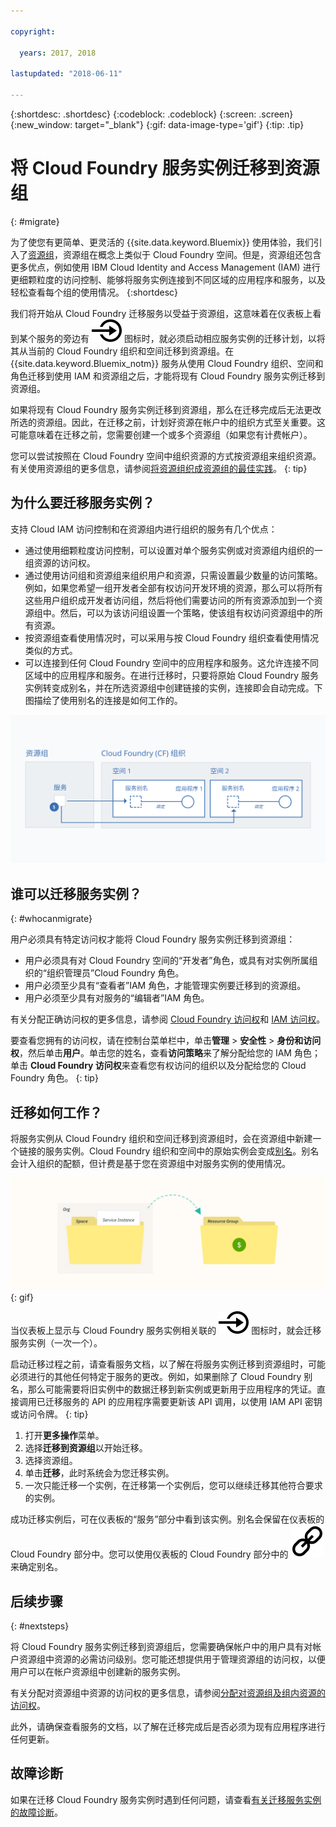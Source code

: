 ```yaml
---

copyright:

  years: 2017, 2018

lastupdated: "2018-06-11"

---
```


{:shortdesc: .shortdesc}
{:codeblock: .codeblock}
{:screen: .screen}
{:new_window: target="_blank"}
{:gif: data-image-type='gif'}
{:tip: .tip}

# 将 Cloud Foundry 服务实例迁移到资源组
{: #migrate}

为了使您有更简单、更灵活的 {{site.data.keyword.Bluemix}} 使用体验，我们引入了[资源组](/docs/resources/resourcegroups.html#rgs)，资源组在概念上类似于 Cloud Foundry 空间。但是，资源组还包含更多优点，例如使用 IBM Cloud Identity and Access Management (IAM) 进行更细颗粒度的访问控制、能够将服务实例连接到不同区域的应用程序和服务，以及轻松查看每个组的使用情况。
{:shortdesc}

我们将开始从 Cloud Foundry 迁移服务以受益于资源组，这意味着在仪表板上看到某个服务的旁边有 ![将此服务实例迁移到资源组](images/migrate.svg "将此服务实例迁移到资源组") 图标时，就必须启动相应服务实例的迁移计划，以将其从当前的 Cloud Foundry 组织和空间迁移到资源组。在 {{site.data.keyword.Bluemix_notm}} 服务从使用 Cloud Foundry 组织、空间和角色迁移到使用 IAM 和资源组之后，才能将现有 Cloud Foundry 服务实例迁移到资源组。

如果将现有 Cloud Foundry 服务实例迁移到资源组，那么在迁移完成后无法更改所选的资源组。因此，在迁移之前，计划好资源在帐户中的组织方式至关重要。这可能意味着在迁移之前，您需要创建一个或多个资源组（如果您有计费帐户）。 

您可以尝试按照在 Cloud Foundry 空间中组织资源的方式按资源组来组织资源。有关使用资源组的更多信息，请参阅[将资源组织成资源组的最佳实践](/docs/resources/bestpractice_rgs.html#bp_resourcegroups)。
{: tip}


## 为什么要迁移服务实例？

支持 Cloud IAM 访问控制和在资源组内进行组织的服务有几个优点：

* 通过使用细颗粒度访问控制，可以设置对单个服务实例或对资源组内组织的一组资源的访问权。 
* 通过使用访问组和资源组来组织用户和资源，只需设置最少数量的访问策略。例如，如果您希望一组开发者全部有权访问开发环境的资源，那么可以将所有这些用户组织成开发者访问组，然后将他们需要访问的所有资源添加到一个资源组中。然后，可以为该访问组设置一个策略，使该组有权访问资源组中的所有资源。
* 按资源组查看使用情况时，可以采用与按 Cloud Foundry 组织查看使用情况类似的方式。
* 可以连接到任何 Cloud Foundry 空间中的应用程序和服务。这允许连接不同区域中的应用程序和服务。在进行迁移时，只要将原始 Cloud Foundry 服务实例转变成别名，并在所选资源组中创建链接的实例，连接即会自动完成。下图描绘了使用别名的连接是如何工作的。

![将服务实例绑定到 Cloud Foundry 空间以创建别名](images/alias.svg "将服务实例绑定到 Cloud Foundry 空间以创建别名")

## 谁可以迁移服务实例？
{: #whocanmigrate}

用户必须具有特定访问权才能将 Cloud Foundry 服务实例迁移到资源组：

* 用户必须具有对 Cloud Foundry 空间的“开发者”角色，或具有对实例所属组织的“组织管理员”Cloud Foundry 角色。
* 用户必须至少具有“查看者”IAM 角色，才能管理实例要迁移到的资源组。
* 用户必须至少具有对服务的“编辑者”IAM 角色。

有关分配正确访问权的更多信息，请参阅 [Cloud Foundry 访问权](/docs/iam/cfaccess.html#cfaccess)和 [IAM 访问权](/docs/iam/users_roles.html#platformrolestable)。

要查看您拥有的访问权，请在控制台菜单栏中，单击**管理** &gt; **安全性** &gt; **身份和访问权**，然后单击**用户**。单击您的姓名，查看**访问策略**来了解分配给您的 IAM 角色；单击 **Cloud Foundry 访问权**来查看您有权访问的组织以及分配给您的 Cloud Foundry 角色。
{: tip}


## 迁移如何工作？

将服务实例从 Cloud Foundry 组织和空间迁移到资源组时，会在资源组中新建一个链接的服务实例。Cloud Foundry 组织和空间中的原始实例会变成[别名](/docs/resources/connecting_apps.html#what_is_alias)。别名会计入组织的配额，但计费是基于您在资源组中对服务实例的使用情况。

![将 Cloud Foundry 服务实例迁移到资源组](images/migration.gif){: gif}

当仪表板上显示与 Cloud Foundry 服务实例相关联的 ![将此服务实例迁移到资源组](images/migrate.svg "将此服务实例迁移到资源组") 图标时，就会迁移服务实例（一次一个）。

启动迁移过程之前，请查看服务文档，以了解在将服务实例迁移到资源组时，可能必须进行的其他任何特定于服务的更改。例如，如果删除了 Cloud Foundry 别名，那么可能需要将旧实例中的数据迁移到新实例或更新用于应用程序的凭证。直接调用已迁移服务的 API 的应用程序需要更新该 API 调用，以使用 IAM API 密钥或访问令牌。
{: tip}

1. 打开**更多操作**菜单。
2. 选择**迁移到资源组**以开始迁移。
3. 选择资源组。
4. 单击**迁移**，此时系统会为您迁移实例。
5. 一次只能迁移一个实例，在迁移第一个实例后，您可以继续迁移其他符合要求的实例。

成功迁移实例后，可在仪表板的“服务”部分中看到该实例。别名会保留在仪表板的 Cloud Foundry 部分中。您可以使用仪表板的 Cloud Foundry 部分中的 ![链接图标](images/link.svg "代表别名的链接图标") 来确定别名。

## 后续步骤
{: #nextsteps}

将 Cloud Foundry 服务实例迁移到资源组后，您需要确保帐户中的用户具有对帐户资源组中资源的必需访问级别。您可能还想提供用于管理资源组的访问权，以便用户可以在帐户资源组中创建新的服务实例。

有关分配对资源组中资源的访问权的更多信息，请参阅[分配对资源组及组内资源的访问权](/docs/resources/bestpractice_rgs.html#assigning-access-to-resource-groups-and-the-resources-within-them)。

此外，请确保查看服务的文档，以了解在迁移完成后是否必须为现有应用程序进行任何更新。 


## 故障诊断

如果在迁移 Cloud Foundry 服务实例时遇到任何问题，请查看[有关迁移服务实例的故障诊断](/docs/resources/ts_migration.html)。
